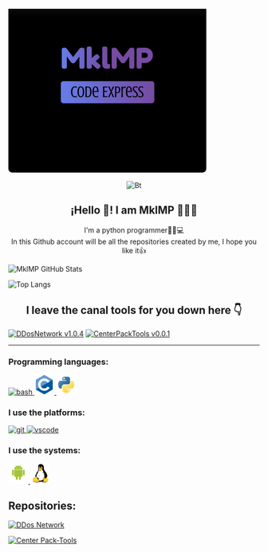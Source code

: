 
![foto](file.png)     

<p align="center"><img src="https://user-images.githubusercontent.com/49580304/110318584-81067880-7fc2-11eb-8391-152d308e7f2b.gif" alt="Bt">

<h2 align="center">¡Hello 👋! I am MklMP 👨🏻‍💻</h2>

<p align="center"<br/>I'm a python programmer👨🏻💻<br/>In this Github account will be all the repositories created by me, I hope you like it👍</p>


![MklMP GitHub Stats](https://github-readme-stats.vercel.app/api?username=MklMP&show_icons=true&theme=holi&layout=compact&bg_color=000000&title_color=9813b9&icon_color=9813b9&border_color=9813b9&rank_icon=github)

![Top Langs](https://github-readme-stats.vercel.app/api/top-langs/?username=MklMP&theme=holi&layout=compact&bg_color=000000&title_color=9813b9&border_color=9813b9&text_bold=true)

<h2 align="center">I leave the canal tools for you down here 👇</h2>

[![DDosNetwork v1.0.4](https://img.shields.io/badge/DDosNetwork-1.2.0-blue)](https://github.com/MklMP/DDos-Network.git)
[![CenterPackTools v0.0.1](https://img.shields.io/badge/CenterPackTools-2.0.1-blue)](https://github.com/MklMP/Center-PackTools.git)

---
<h3 align="left">Programming languages:</h3>
<p align="left"> <a href="" target="_blank"> <img src="https://cdn.jsdelivr.net/gh/devicons/devicon@latest/icons/bash/bash-original.svg" alt="bash" width="40" height="40"/> </a> <a href="" target="_blank"> <img src="https://raw.githubusercontent.com/devicons/devicon/master/icons/c/c-original.svg" alt="c" width="40" height="40"/> </a> <a href="https://www.python.org" target="_blank"> <img src="https://raw.githubusercontent.com/devicons/devicon/master/icons/python/python-original.svg" alt="python" width="40" height="40"/> </a></p>

<h3 align="left">I use the platforms:</h3>
<p align="left"> <a href="https://git-scm.com/" target="_blank"> <img src="https://www.vectorlogo.zone/logos/git-scm/git-scm-icon.svg" alt="git" width="40" height="40"/> </a><a href="" target="_blank"> <img src="https://cdn.jsdelivr.net/gh/devicons/devicon@latest/icons/visualstudio/visualstudio-original.svg" alt="vscode" width="40" height="40"/> </a> </p>


<h3 align="left">I use the systems:</h3>
<p align="left"> <a href="https://developer.android.com" target="_blank"> <img src="https://raw.githubusercontent.com/devicons/devicon/master/icons/android/android-original-wordmark.svg" alt="android" width="40" height="40"/> </a> <a> <img src="https://raw.githubusercontent.com/devicons/devicon/master/icons/linux/linux-original.svg" alt="linux" width="40" height="40"/> </a> </p>

## Repositories:

[![DDos Network](https://github-readme-stats.vercel.app/api/pin/?username=MklMP&repo=DDos-Network&theme=holi&layout=compact&bg_color=000000&title_color=9813b9&icon_color=9813b9&border_color=9813b9)](https://github.com/MklMP/DDos-Network.git)

[![Center Pack-Tools](https://github-readme-stats.vercel.app/api/pin/?username=MklMP&repo=Center-PackTools&theme=midnight-purple)](https://github.com/MklMP/Center-PackTools.git)



